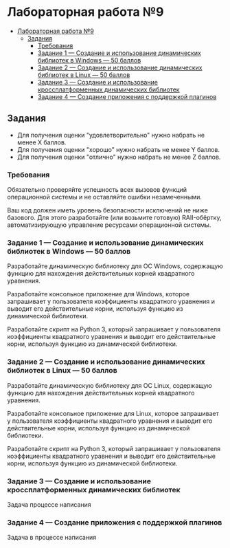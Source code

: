 # Лабораторная работа №9

- [Лабораторная работа №9](#лабораторная-работа-9)
  - [Задания](#задания)
    - [Требования](#требования)
    - [Задание 1 — Создание и использование динамических библиотек в Windows — 50 баллов](#задание-1--создание-и-использование-динамических-библиотек-в-windows--50-баллов)
    - [Задание 2 — Создание и использование динамических библиотек в Linux — 50 баллов](#задание-2--создание-и-использование-динамических-библиотек-в-linux--50-баллов)
    - [Задание 3 — Создание и использование кроссплатформенных динамических библиотек](#задание-3--создание-и-использование-кроссплатформенных-динамических-библиотек)
    - [Задание 4 — Создание приложения с поддержкой плагинов](#задание-4--создание-приложения-с-поддержкой-плагинов)

## Задания

- Для получения оценки "удовлетворительно" нужно набрать не менее X баллов.
- Для получения оценки "хорошо" нужно набрать не менее Y баллов.
- Для получения оценки "отлично" нужно набрать не менее Z баллов.

### Требования

Обязательно проверяйте успешность всех вызовов функций операционной системы и не оставляйте ошибки незамеченными.

Ваш код должен иметь уровень безопасности исключений не ниже базового.
Для этого разработайте (или возьмите готовую) RAII-обёртку, автоматизирующую
управление ресурсами операционной системы.

### Задание 1 — Создание и использование динамических библиотек в Windows — 50 баллов

Разработайте динамическую библиотеку для ОС Windows, содержащую функцию
для нахождения действительных корней квадратного уравнения.

Разработайте консольное приложение для Windows, которое запрашивает у пользователя
коэффициенты квадратного уравнения и выводит его действительные корни, используя функцию
из динамической библиотеки.

Разработайте скрипт на Python 3, который запрашивает у пользователя
коэффициенты квадратного уравнения и выводит его действительные корни,
используя функцию из динамической библиотеки.

### Задание 2 — Создание и использование динамических библиотек в Linux — 50 баллов

Разработайте динамическую библиотеку для ОС Linux, содержащую функцию
для нахождения действительных корней квадратного уравнения.

Разработайте консольное приложение для Linux, которое запрашивает у пользователя
коэффициенты квадратного уравнения и выводит его действительные корни, используя функцию
из динамической библиотеки.

Разработайте скрипт на Python 3, который запрашивает у пользователя
коэффициенты квадратного уравнения и выводит его действительные корни,
используя функцию из динамической библиотеки.

### Задание 3 — Создание и использование кроссплатформенных динамических библиотек

Задача процессе написания

### Задание 4 — Создание приложения с поддержкой плагинов

Задача в процессе написания
